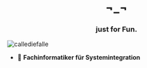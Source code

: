 <h1 align="center">¬_¬</h1>
<h3 align="center">just for Fun.</h3>

<p align="left"> <img src="https://komarev.com/ghpvc/?username=callediefalle&label=Profilaufrufe&color=225908&style=flat-square" alt="callediefalle" /> </p>

- 💼 **Fachinformatiker für Systemintegration**
